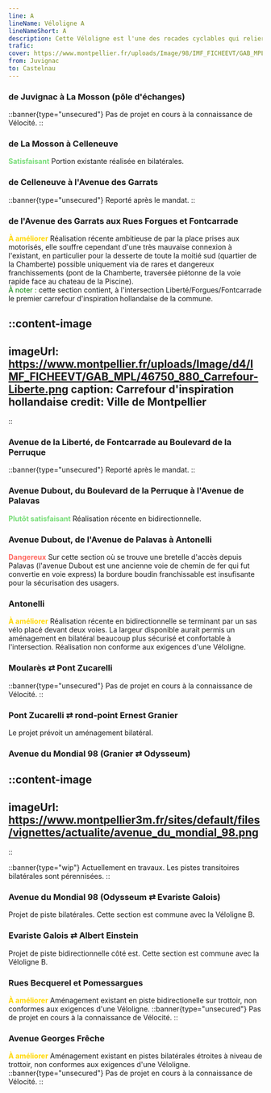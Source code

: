 ```yaml
---
line: A
lineName: Véloligne A
lineNameShort: A
description: Cette Véloligne est l'une des rocades cyclables qui reliera à terme Juvignac à Castelnau.
trafic:
cover: https://www.montpellier.fr/uploads/Image/98/IMF_FICHEEVT/GAB_MPL/43475_157_pers-DUBOUT.jpg
from: Juvignac
to: Castelnau
---
```


### de Juvignac à La Mosson (pôle d'échanges)

::banner{type="unsecured"}
Pas de projet en cours à la connaissance de Vélocité.
::

### de La Mosson à Celleneuve

<span style="color:#77DD77;font-weight:bold">Satisfaisant</span>
Portion existante réalisée en bilatérales.

### de Celleneuve à l'Avenue des Garrats

::banner{type="unsecured"}
Reporté après le mandat.
::

### de l'Avenue des Garrats aux Rues Forgues et Fontcarrade

<span style="color:gold;font-weight:bold">À améliorer</span>
Réalisation récente ambitieuse de par la place prises aux motorisés, elle souffre cependant d'une très mauvaise connexion à l'existant, en particulier pour la desserte de toute la moitié sud (quartier de la Chamberte) possible uniquement via de rares et dangereux franchissements (pont de la Chamberte, traversée piétonne de la voie rapide face au chateau de la Piscine).<br>
<span style="color:green">À noter :</span> cette section contient, à l'intersection Liberté/Forgues/Fontcarrade le premier carrefour d'inspiration hollandaise de la commune.

::content-image
---
imageUrl: https://www.montpellier.fr/uploads/Image/d4/IMF_FICHEEVT/GAB_MPL/46750_880_Carrefour-Liberte.png
caption: Carrefour d'inspiration hollandaise
credit: Ville de Montpellier
---
::

### Avenue de la Liberté, de Fontcarrade au Boulevard de la Perruque

::banner{type="unsecured"}
Reporté après le mandat.
::

### Avenue Dubout, du Boulevard de la Perruque à l'Avenue de Palavas

<span style="color:#77DD77;font-weight:bold">Plutôt satisfaisant</span>
Réalisation récente en bidirectionnelle.

### Avenue Dubout, de l'Avenue de Palavas à Antonelli

<span style="color:#ff6961;font-weight:bold">Dangereux</span>
Sur cette section où se trouve une bretelle d'accès depuis Palavas (l'avenue Dubout est une ancienne voie de chemin de fer qui fut convertie en voie express) la bordure boudin franchissable est insufisante pour la sécurisation des usagers.

### Antonelli

<span style="color:gold;font-weight:bold">À améliorer</span>
Réalisation récente en bidirectionnelle se terminant par un sas vélo placé devant deux voies. La largeur disponible aurait permis un aménagement en bilatéral beaucoup plus sécurisé et confortable à l'intersection. Réalisation non conforme aux exigences d'une Véloligne.

### Moularès ⇄ Pont Zucarelli

::banner{type="unsecured"}
Pas de projet en cours à la connaissance de Vélocité.
::

### Pont Zucarelli ⇄ rond-point Ernest Granier

Le projet prévoit un aménagement bilatéral.

### Avenue du Mondial 98 (Granier ⇄ Odysseum)

::content-image
---
imageUrl: https://www.montpellier3m.fr/sites/default/files/vignettes/actualite/avenue_du_mondial_98.png
---
::

::banner{type="wip"}
Actuellement en travaux. Les pistes transitoires bilatérales sont pérennisées.
::

### Avenue du Mondial 98 (Odysseum ⇄ Evariste Galois)

Projet de piste bilatérales. Cette section est commune avec la Véloligne B.

### Evariste Galois ⇄ Albert Einstein

Projet de piste bidirectionnelle côté est. Cette section est commune avec la Véloligne B.

### Rues Becquerel et Pomessargues

<span style="color:gold;font-weight:bold">À améliorer</span> Aménagement existant en piste bidirectionelle sur trottoir, non conformes aux exigences d'une Véloligne.
::banner{type="unsecured"}
Pas de projet en cours à la connaissance de Vélocité.
::

### Avenue Georges Frêche

<span style="color:gold;font-weight:bold">À améliorer</span> Aménagement existant en pistes bilatérales étroites à niveau de trottoir, non conformes aux exigences d'une Véloligne.
::banner{type="unsecured"}
Pas de projet en cours à la connaissance de Vélocité.
::